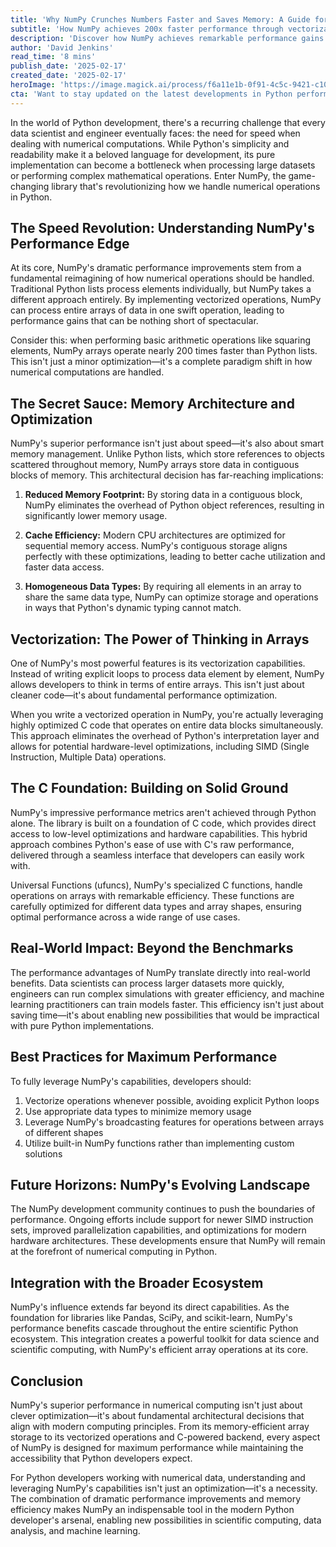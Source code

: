 ```yaml
---
title: 'Why NumPy Crunches Numbers Faster and Saves Memory: A Guide for Python Developers'
subtitle: 'How NumPy achieves 200x faster performance through vectorization and memory optimization'
description: 'Discover how NumPy achieves remarkable performance gains of up to 200 times faster than pure Python through innovative approaches to memory management, vectorization, and C-powered optimizations. Learn why NumPy has become essential for Python developers working with numerical computations and how its architectural decisions enable unprecedented efficiency in data processing.'
author: 'David Jenkins'
read_time: '8 mins'
publish_date: '2025-02-17'
created_date: '2025-02-17'
heroImage: 'https://image.magick.ai/process/f6a11e1b-0f91-4c5c-9421-c105f6f472a3'
cta: 'Want to stay updated on the latest developments in Python performance optimization and scientific computing? Follow us on LinkedIn for regular insights, tips, and best practices from industry experts.'
---
```


In the world of Python development, there's a recurring challenge that every data scientist and engineer eventually faces: the need for speed when dealing with numerical computations. While Python's simplicity and readability make it a beloved language for development, its pure implementation can become a bottleneck when processing large datasets or performing complex mathematical operations. Enter NumPy, the game-changing library that's revolutionizing how we handle numerical operations in Python.

## The Speed Revolution: Understanding NumPy's Performance Edge

At its core, NumPy's dramatic performance improvements stem from a fundamental reimagining of how numerical operations should be handled. Traditional Python lists process elements individually, but NumPy takes a different approach entirely. By implementing vectorized operations, NumPy can process entire arrays of data in one swift operation, leading to performance gains that can be nothing short of spectacular.

Consider this: when performing basic arithmetic operations like squaring elements, NumPy arrays operate nearly 200 times faster than Python lists. This isn't just a minor optimization—it's a complete paradigm shift in how numerical computations are handled.

## The Secret Sauce: Memory Architecture and Optimization

NumPy's superior performance isn't just about speed—it's also about smart memory management. Unlike Python lists, which store references to objects scattered throughout memory, NumPy arrays store data in contiguous blocks of memory. This architectural decision has far-reaching implications:

1. **Reduced Memory Footprint:** By storing data in a contiguous block, NumPy eliminates the overhead of Python object references, resulting in significantly lower memory usage.

2. **Cache Efficiency:** Modern CPU architectures are optimized for sequential memory access. NumPy's contiguous storage aligns perfectly with these optimizations, leading to better cache utilization and faster data access.

3. **Homogeneous Data Types:** By requiring all elements in an array to share the same data type, NumPy can optimize storage and operations in ways that Python's dynamic typing cannot match.

## Vectorization: The Power of Thinking in Arrays

One of NumPy's most powerful features is its vectorization capabilities. Instead of writing explicit loops to process data element by element, NumPy allows developers to think in terms of entire arrays. This isn't just about cleaner code—it's about fundamental performance optimization.

When you write a vectorized operation in NumPy, you're actually leveraging highly optimized C code that operates on entire data blocks simultaneously. This approach eliminates the overhead of Python's interpretation layer and allows for potential hardware-level optimizations, including SIMD (Single Instruction, Multiple Data) operations.

## The C Foundation: Building on Solid Ground

NumPy's impressive performance metrics aren't achieved through Python alone. The library is built on a foundation of C code, which provides direct access to low-level optimizations and hardware capabilities. This hybrid approach combines Python's ease of use with C's raw performance, delivered through a seamless interface that developers can easily work with.

Universal Functions (ufuncs), NumPy's specialized C functions, handle operations on arrays with remarkable efficiency. These functions are carefully optimized for different data types and array shapes, ensuring optimal performance across a wide range of use cases.

## Real-World Impact: Beyond the Benchmarks

The performance advantages of NumPy translate directly into real-world benefits. Data scientists can process larger datasets more quickly, engineers can run complex simulations with greater efficiency, and machine learning practitioners can train models faster. This efficiency isn't just about saving time—it's about enabling new possibilities that would be impractical with pure Python implementations.

## Best Practices for Maximum Performance

To fully leverage NumPy's capabilities, developers should:

1. Vectorize operations whenever possible, avoiding explicit Python loops
2. Use appropriate data types to minimize memory usage
3. Leverage NumPy's broadcasting features for operations between arrays of different shapes
4. Utilize built-in NumPy functions rather than implementing custom solutions

## Future Horizons: NumPy's Evolving Landscape

The NumPy development community continues to push the boundaries of performance. Ongoing efforts include support for newer SIMD instruction sets, improved parallelization capabilities, and optimizations for modern hardware architectures. These developments ensure that NumPy will remain at the forefront of numerical computing in Python.

## Integration with the Broader Ecosystem

NumPy's influence extends far beyond its direct capabilities. As the foundation for libraries like Pandas, SciPy, and scikit-learn, NumPy's performance benefits cascade throughout the entire scientific Python ecosystem. This integration creates a powerful toolkit for data science and scientific computing, with NumPy's efficient array operations at its core.

## Conclusion

NumPy's superior performance in numerical computing isn't just about clever optimization—it's about fundamental architectural decisions that align with modern computing principles. From its memory-efficient array storage to its vectorized operations and C-powered backend, every aspect of NumPy is designed for maximum performance while maintaining the accessibility that Python developers expect.

For Python developers working with numerical data, understanding and leveraging NumPy's capabilities isn't just an optimization—it's a necessity. The combination of dramatic performance improvements and memory efficiency makes NumPy an indispensable tool in the modern Python developer's arsenal, enabling new possibilities in scientific computing, data analysis, and machine learning.